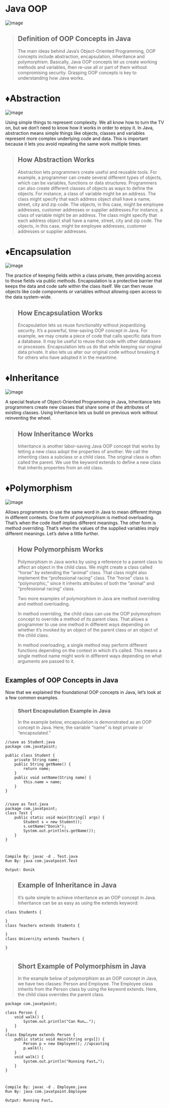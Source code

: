 # Java OOP
![image](https://user-images.githubusercontent.com/109073010/192253367-0b8c058c-5279-4470-aaf8-aebc1b8cd6fa.png)

>## Definition of OOP Concepts in Java
>The main ideas behind Java’s Object-Oriented Programming, OOP concepts include abstraction, encapsulation, inheritance and polymorphism. Basically, Java OOP concepts let us create working methods and variables, then re-use all or part of them without compromising security. Grasping OOP concepts is key to understanding how Java works.
# ♦Abstraction
![image](https://user-images.githubusercontent.com/109073010/192253712-2a5498e7-d5b6-4ed2-ae4c-bc230d0fe4bd.png)

Using simple things to represent complexity. We all know how to turn the TV on, but we don’t need to know how it works in order to enjoy it. In Java, abstraction means simple things like objects, classes and variables represent more complex underlying code and data. This is important because it lets you avoid repeating the same work multiple times.
>## How Abstraction Works
>Abstraction lets programmers create useful and reusable tools. For example, a programmer can create several different types of objects, which can be variables, functions or data structures. Programmers can also create different classes of objects as ways to define the objects. For instance, a class of variable might be an address. The class might specify that each address object shall have a name, street, city and zip code. The objects, in this case, might be employee addresses, customer addresses or supplier addresses.For instance, a class of variable might be an address. The class might specify that each address object shall have a name, street, city and zip code. The objects, in this case, might be employee addresses, customer addresses or supplier addresses.
# ♦Encapsulation
![image](https://user-images.githubusercontent.com/109073010/192254398-011642ca-21ea-4862-b405-13aaa9ecc36f.png)

The practice of keeping fields within a class private, then providing access to those fields via public methods. Encapsulation is a protective barrier that keeps the data and code safe within the class itself. We can then reuse objects like code components or variables without allowing open access to the data system-wide.
>## How Encapsulation Works
>Encapsulation lets us reuse functionality without jeopardizing security. It’s a powerful, time-saving OOP concept in Java. For example, we may create a piece of code that calls specific data from a database. It may be useful to reuse that code with other databases or processes. Encapsulation lets us do that while keeping our original data private. It also lets us alter our original code without breaking it for others who have adopted it in the meantime.
# ♦Inheritance
![image](https://user-images.githubusercontent.com/109073010/192255436-9cfa5d70-9ef1-44f3-915b-a22f7c8de45b.png)

A special feature of Object-Oriented Programming in Java, Inheritance lets programmers create new classes that share some of the attributes of existing classes. Using Inheritance lets us build on previous work without reinventing the wheel.
>## How Inheritance Works
>Inheritance is another labor-saving Java OOP concept that works by letting a new class adopt the properties of another. We call the inheriting class a subclass or a child class. The original class is often called the parent. We use the keyword extends to define a new class that inherits properties from an old class.

# ♦Polymorphism
![image](https://user-images.githubusercontent.com/109073010/192257183-d9c1e9f9-acea-4a40-a7c7-ed8f020294ef.png)

Allows programmers to use the same word in Java to mean different things in different contexts. One form of polymorphism is method overloading. That’s when the code itself implies different meanings. The other form is method overriding. That’s when the values of the supplied variables imply different meanings. Let’s delve a little further.
>## How Polymorphism Works
>Polymorphism in Java works by using a reference to a parent class to affect an object in the child class. We might create a class called “horse” by extending the “animal” class. That class might also implement the “professional racing” class. The “horse” class is “polymorphic,” since it inherits attributes of both the “animal” and “professional racing” class.
>
>Two more examples of polymorphism in Java are method overriding and method overloading.
>
>In method overriding, the child class can use the OOP polymorphism concept to override a method of its parent class. That allows a programmer to use one method in different ways depending on whether it’s invoked by an object of the parent class or an object of the child class.
>
>In method overloading, a single method may perform different functions depending on the context in which it’s called. This means a single method name might work in different ways depending on what arguments are passed to it.
# 
## Examples of OOP Concepts in Java 
Now that we explained the foundational OOP concepts in Java, let’s look at a few common examples.

>### Short Encapsulation Example in Java
>In the example below, encapsulation is demonstrated as an OOP concept in Java. Here, the variable “name” is kept private or “encapsulated.”
  
	//save as Student.java
    package com.javatpoint;
    
    public class Student {
        private String name;
        public String getName() {
            return name;
        }
        public void setName(String name) {
            this.name = name;
        }
    }
    
    
    //save as Test.java
    package com.javatpoint;
    class Test {
        public static void main(String[] args) {
            Student s = new Student();
            s.setName("Donik");
            System.out.println(s.getName());
        }
    }
# 
	Compile By: javac -d . Test.java
	Run By: java com.javatpoint.Test

	Output: Donik
	
>## Example of Inheritance in Java
>It’s quite simple to achieve inheritance as an OOP concept in Java. Inheritance can be as easy as using the extends keyword:

	class Students {

	}
	class Teachers extends Students {

	}
	class Univercity extends Teachers {

	}
#
>## Short Example of Polymorphism in Java
>In the example below of polymorphism as an OOP concept in Java, we have two classes: Person and Employee. The Employee class inherits from the Person class by using the keyword extends. Here, the child class overrides the parent class.

	package com.javatpoint;

	class Person {
    	void walk() {
        	System.out.println("Can Run….");
    	}
	}
	class Employee extends Person {
    	public static void main(String args[]) {
        	Person p = new Employee(); //upcasting
        	p.walk();
    	}
    	void walk() {
        	System.out.println("Running Fast…");
    	}
	}
#
	Compile By: javac -d . Employee.java
	Run By: java com.javatpoint.Employee

	Output: Running Fast…
#	
